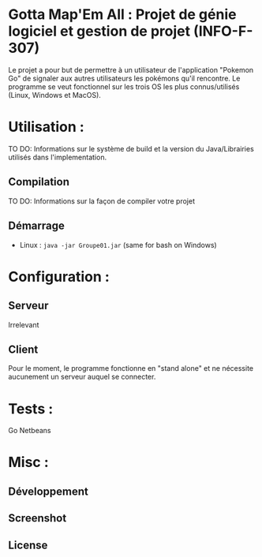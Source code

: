 # Gotta Map'Em All : Projet de génie logiciel et gestion de projet (INFO-F-307)

Le projet a pour but de permettre à un utilisateur de l'application "Pokemon Go" de signaler aux autres utilisateurs les pokémons qu'il rencontre. Le programme se veut fonctionnel sur les trois OS les plus connus/utilisés (Linux, Windows et MacOS).

# Utilisation :

TO DO: Informations sur le système de build et la version du Java/Librairies utilisés dans l'implementation.

## Compilation

TO DO: Informations sur la façon de compiler votre projet 

## Démarrage 

 - Linux : ```java -jar Groupe01.jar``` (same for bash on Windows)

# Configuration :

## Serveur 

Irrelevant

## Client

Pour le moment, le programme fonctionne en "stand alone" et ne nécessite aucunement un serveur auquel se connecter.

# Tests :

Go Netbeans

# Misc :

## Développement

## Screenshot

## License
